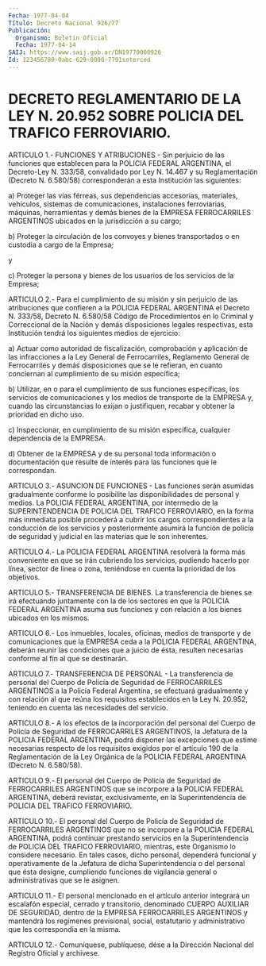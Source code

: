 ```yaml
---
Fecha: 1977-04-04
Título: Decreto Nacional 926/77
Publicación:
  Organismo: Boletín Oficial
  Fecha: 1977-04-14
SAIJ: https://www.saij.gob.ar/DN19770000926
Id: 123456789-0abc-629-0000-7791soterced
---
```

# DECRETO REGLAMENTARIO DE LA LEY N. 20.952 SOBRE POLICIA DEL TRAFICO FERROVIARIO.

<a id="1"></a>
ARTICULO  1.-  FUNCIONES Y ATRIBUCIONES - Sin perjuicio de las funciones que establecen  para  la  POLICIA  FEDERAL  ARGENTINA, el Decreto-Ley  N.  333/58,  convalidado  por  Ley  N.  14.467  y   su Reglamentación    (Decreto   N.  6.580/58)  corresponderán  a  esta Institución las siguientes:

a)  Proteger  las  vías  férreas,    sus  dependencias  accesorias, materiales,  vehículos,  sistemas de comunicaciones,  instalaciones ferroviarias, máquinas, herramientas  y  demás bienes de la EMPRESA FERROCARRILES ARGENTINOS ubicados en la jurisdicción  a  su  cargo;

b)  Proteger  la circulación de los convoyes y bienes transportados o en custodia a cargo de la Empresa;

y

c) Proteger la  persona  y  bienes de los usuarios de los servicios de la Empresa;

<a id="2"></a>
ARTICULO 2.- Para el cumplimiento de su misión y sin perjuicio de las  atribuciones  que  confieren a la POLICIA FEDERAL ARGENTINA el Decreto N. 333/58, Decreto  N. 6.580/58 Código de Procedimientos en lo Criminal y Correccional de  la  Nación  y demás disposiciones legales respectivas, esta Institución tendrá los  siguientes medios de ejercicio:

a)   Actuar  como  autoridad  de  fiscalización,  comprobación    y aplicación  de  las infracciones a la Ley General de Ferrocarriles, Reglamento General  de  Ferrocarriles  y demás disposiciones que se le  refieran,  en cuanto conciernan al cumplimiento  de  su  misión específica;

b) Utilizar, en o para el cumplimiento de sus funciones específicas, los  servicios  de  comunicaciones  y  los  medios  de transporte  de  la EMPRESA y, cuando las circunstancias lo exijan o justifiquen, recabar  y  obtener  la  prioridad  en dicho uso.

c)    Inspeccionar,   en  cumplimiento  de  su  misión  específica, cualquier dependencia de la EMPRESA.

d) Obtener de la EMPRESA  y  de  su  personal  toda  información  o documentación  que  resulte  de  interés  para las funciones que le correspondan.

<a id="3"></a>
ARTICULO 3.- ASUNCION DE FUNCIONES - Las funciones serán asumidas gradualmente conforme lo posibilite las disponibilidades de personal y medios. La POLICIA FEDERAL ARGENTINA, por intermedio de la SUPERINTENDENCIA  DE  POLICIA  DEL TRAFICO FERROVIARIO, en la forma  más  inmediata  posible  procederá    a  cubrir  los  cargos correspondientes a la conducción de los servicios  y posteriormente asumirá  la  función  de  policía  de seguridad y judicial  en  las materias que le son inherentes.

<a id="4"></a>
ARTICULO 4.- La POLICIA FEDERAL ARGENTINA resolverá la forma más conveniente en que  se  irán  cubriendo los servicios, pudiendo hacerlo por línea, sector de línea  o zona, teniéndose en cuenta la prioridad de los objetivos.

<a id="5"></a>
ARTICULO 5.- TRANSFERENCIA DE BIENES. La transferencia de bienes se irá efectuando juntamente con la de los sectores en que la POLICIA FEDERAL ARGENTINA asuma sus funciones y con relación a los bienes ubicados en los mismos.

<a id="6"></a>
ARTICULO 6.- Los inmuebles, locales, oficinas, medios de transporte y de comunicaciones que la EMPRESA ceda a la POLICIA FEDERAL ARGENTINA, deberán reunir las condiciones que a juicio de ésta, resulten necesarias conforme al fin al que se destinarán.

<a id="7"></a>
ARTICULO 7.- TRANSFERENCIA DE PERSONAL - La transferencia de personal  del  Cuerpo de  Policía  de  Seguridad  de  FERROCARRILES ARGENTINOS a la Policía Federal Argentina, se efectuará gradualmente y con relación al que reúna los requisitos establecidos  en    la  Ley  N.  20.952,  teniendo  en  cuenta  las necesidades del servicio.

<a id="8"></a>
ARTICULO 8.- A los efectos de la incorporación del personal del Cuerpo de Policía de Seguridad  de FERROCARRILES ARGENTINOS, la Jefatura  de  la  POLICIA  FEDERAL ARGENTINA,  podrá  disponer  las excepciones  que  estime  necesarias  respecto  de  los  requisitos exigidos  por  el artículo 190  de  la  Reglamentación  de  la  Ley Orgánica de la POLICIA  FEDERAL  ARGENTINA  (Decreto  N. 6.580/58).

<a id="9"></a>
ARTICULO 9.- El personal del Cuerpo de Policía de Seguridad de FERROCARRILES  ARGENTINOS  que  se  incorpore  a la POLICIA FEDERAL ARGENTINA, deberá revistar, exclusivamente, en la  Superintendencia de POLICIA DEL TRAFICO FERROVIARIO.

<a id="10"></a>
ARTICULO 10.- El personal del Cuerpo de Policía de Seguridad de FERROCARRILES ARGENTINOS  que no se incorpore a la POLICIA FEDERAL ARGENTINA, podrá continuar prestando servicios en la Superintendencia  de POLICIA  DEL  TRAFICO  FERROVIARIO,  mientras, este  Organismo  lo considere  necesario.  En  tales  casos,  dicho personal, dependerá  funcional  y  operativamente de la Jefatura de dicha Superintendencia o del personal  que ésta designe, cumpliendo funciones  de  vigilancia  general  o  administrativas  que  se  le asignen.

<a id="11"></a>
ARTICULO 11.- El personal mencionado en el artículo anterior integrará un escalafón  especial, cerrado y transitorio, denominado CUERPO AUXILIAR DE SEGURIDAD,  dentro  de  la EMPRESA FERROCARRILES ARGENTINOS    y  mantendrá  los  regímenes  previsional,    social, estatutario y administrativo  que  les  correspondía  en  la misma.

<a id="12"></a>
ARTICULO 12.-  Comuníquese,  publíquese,  dése a la Dirección Nacional del Registro Oficial y archívese.